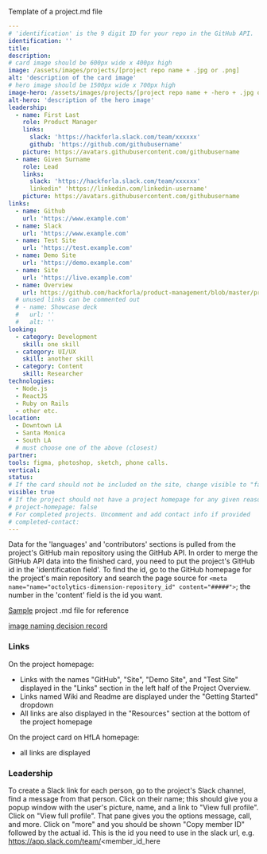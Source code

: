 Template of a project.md file

```yaml
---
# 'identification' is the 9 digit ID for your repo in the GitHub API.
identification: ''
title:
description:
# card image should be 600px wide x 400px high
image: /assets/images/projects/[project repo name + .jpg or .png]
alt: 'description of the card image'
# hero image should be 1500px wide x 700px high
image-hero: /assets/images/projects/[project repo name + -hero + .jpg or .png]
alt-hero: 'description of the hero image'
leadership:
  - name: First Last
    role: Product Manager
    links:
      slack: 'https://hackforla.slack.com/team/xxxxxx'
      github: 'https://github.com/githubusername'
    picture: https://avatars.githubusercontent.com/githubusername
  - name: Given Surname
    role: Lead
    links:
      slack: 'https://hackforla.slack.com/team/xxxxxx'
      linkedin" 'https://linkedin.com/linkedin-username'
    picture: https://avatars.githubusercontent.com/githubusername
links: 
  - name: Github
    url: 'https://www.example.com'
  - name: Slack
    url: 'https://www.example.com'
  - name: Test Site
    url: 'https://test.example.com'
  - name: Demo Site
    url: 'https://demo.example.com'
  - name: Site
    url: 'https://live.example.com'
  - name: Overview
    url: https://github.com/hackforla/product-management/blob/master/project-one-sheets/[REPLACE WITH PROJECT NAME]-Project-One-Sheet.pdf
  # unused links can be commented out
  # - name: Showcase deck
  #   url: ''
  #   alt: ''
looking:
  - category: Development
    skill: one skill
  - category: UI/UX
    skill: another skill
  - category: Content
    skill: Researcher
technologies: 
  - Node.js 
  - ReactJS 
  - Ruby on Rails
  - other etc.
location: 
  - Downtown LA
  - Santa Monica
  - South LA
  # must choose one of the above (closest)
partner:
tools: figma, photoshop, sketch, phone calls.
vertical:
status:
# If the card should not be included on the site, change visible to "false"
visible: true
# If the project should not have a project homepage for any given reason, add the following line (uncommented):
# project-homepage: false
# For completed projects. Uncomment and add contact info if provided
# completed-contact:
---
```
Data for the 'languages' and 'contributors' sections is pulled from the project's GitHub main repository using the GitHub API. In order to merge the GitHub API data into the finished card, you need to put the project's GitHub id in the 'identification field'. To find the id, go to the GitHub homepage for the project's main repository and search the page source for `<meta name="name="octolytics-dimension-repository_id" content="#####">`; the number in the 'content' field is the id you want.

[Sample](https://raw.githubusercontent.com/hackforla/website/gh-pages/_projects/hellogov.md) project .md file for reference 

[image naming decision record](https://github.com/hackforla/website/issues/233)

### Links
On the project homepage:

* Links with the names "GitHub", "Site", "Demo Site", and "Test Site" displayed in the "Links" section in the left half of the Project Overview.
* Links named Wiki and Readme are displayed under the "Getting Started" dropdown
* All links are also displayed in the "Resources" section at the bottom of the project homepage

On the project card on HfLA homepage:

* all links are displayed

### Leadership
To create a Slack link for each person, go to the project's Slack channel, find a message from that person. Click on their name; this should give you a popup window with the user's picture, name, and a link to "View full profile". Click on "View full profile". That pane gives you the options message, call, and more. Click on "more" and you should be shown "Copy member ID" followed by the actual id. This is the id you need to use in the slack url, e.g. https://app.slack.com/team/<member_id_here